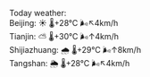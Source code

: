 Today weather:  
Beijing: ☀️   🌡️+28°C 🌬️↖4km/h  
Tianjin: ⛅️  🌡️+30°C 🌬️↑4km/h  
Shijiazhuang: 🌧   🌡️+29°C 🌬️↑8km/h  
Tangshan: 🌦   🌡️+28°C 🌬️↖4km/h  
